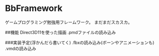 # BbFramework

ゲームプログラミング勉強用フレームワーク。 まだまだスカスカ。

##機能
Direct3D11を使った描画
.pmdファイルの読み込み

###実装予定(浮かんだら書いてく)
.fbxの読み込み(ボーンやアニメーションも)
.vmdの読み込み